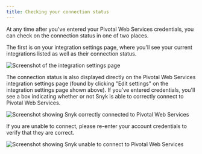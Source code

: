```yaml
---
title: Checking your connection status
---
```

At any time after you've entered your Pivotal Web Services credentials, you can check on the connection status in one of two places.

The first is on your integration settings page, where you'll see your current integrations listed as well as their connection status.

![Screenshot of the integration settings page](https://res.cloudinary.com/snyk/image/upload/c_scale,w_auto,q_auto/v1497366430/serverless-docs/integration-settings.png)

The connection status is also displayed directly on the Pivotal Web Services integration settings  page (found by clicking "Edit settings" on the integration settings page shown above). If you've entered credentials, you'll see a box indicating whether or not Snyk is able to correctly connect to Pivotal Web Services.

![Screenshot showing Snyk correctly connected to Pivotal Web Services](https://res.cloudinary.com/snyk/image/upload/c_scale,w_auto,q_auto/v1497366690/serverless-docs/pivotal-web-services-connected.png)


If you are unable to connect, please re-enter your account credentials to verify that they are correct.

![Screenshot showing Snyk unable to connect to Pivotal Web Services](https://res.cloudinary.com/snyk/image/upload/c_scale,w_auto,q_auto/v1497366691/serverless-docs/pivotal-web-services-cant-connect.png)
